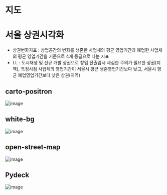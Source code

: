 # 지도
# 서울 상권시각화
- 상권변화지표 : 상업공간의 변화를 생존한 사업체의 평균 영업기간과 폐업한 사업체의 평균 영업기간을 기준으로 4개 등급으로 나눈 지표
- LL : 도시재생 및 신규 개발 상권으로 창업 진출입시 세심한 주의가 필요한 상권(지역), 특정시점 사업체의 영업기간이 서울시 평균 생존영업기간보다 낮고, 서울시 평균 폐업영업기간보다 낮은 상권(지역)

## carto-positron
![image](https://user-images.githubusercontent.com/47103479/122633360-31802e80-d113-11eb-8566-2e0cce156375.png)

## white-bg
![image](https://user-images.githubusercontent.com/47103479/122633393-668c8100-d113-11eb-8f12-64d3e9639c7c.png)

## open-street-map
![image](https://user-images.githubusercontent.com/47103479/122633403-7b691480-d113-11eb-86be-3e7e2d6c373d.png)

## Pydeck
![image](https://user-images.githubusercontent.com/47103479/122783934-fafe0b80-d2ec-11eb-8e08-80c730d4dbd4.png)
